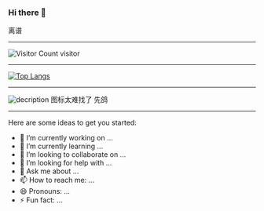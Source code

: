 ### Hi there 👋

离谱

---

![Visitor Count](https://profile-counter.glitch.me/lxh11111/count.svg) visitor

---

[![Top Langs](https://github-readme-stats.vercel.app/api/top-langs/?username=lxh11111)](https://github.com/lxh11111/github-readme-stats)

---

![decription](https://img.shields.io/badge/Made%20with-Markdown-1f425f.svg)   图标太难找了 先鸽

---
Here are some ideas to get you started:
- 🔭 I’m currently working on ...
- 🌱 I’m currently learning ...
- 👯 I’m looking to collaborate on ...
- 🤔 I’m looking for help with ...
- 💬 Ask me about ...
- 📫 How to reach me: ...
- 😄 Pronouns: ...
- ⚡ Fun fact: ...
